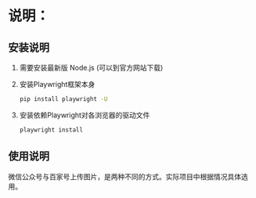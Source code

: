 # 说明：

## 安装说明

1. 需要安装最新版 Node.js (可以到官方网站下载)
2. 安装Playwright框架本身
    ```bash
    pip install playwright -U
    ```

3. 安装依赖Playwright对各浏览器的驱动文件
    ```bash
    playwright install
    ```

## 使用说明
微信公众号与百家号上传图片，是两种不同的方式。实际项目中根据情况具体选用。
